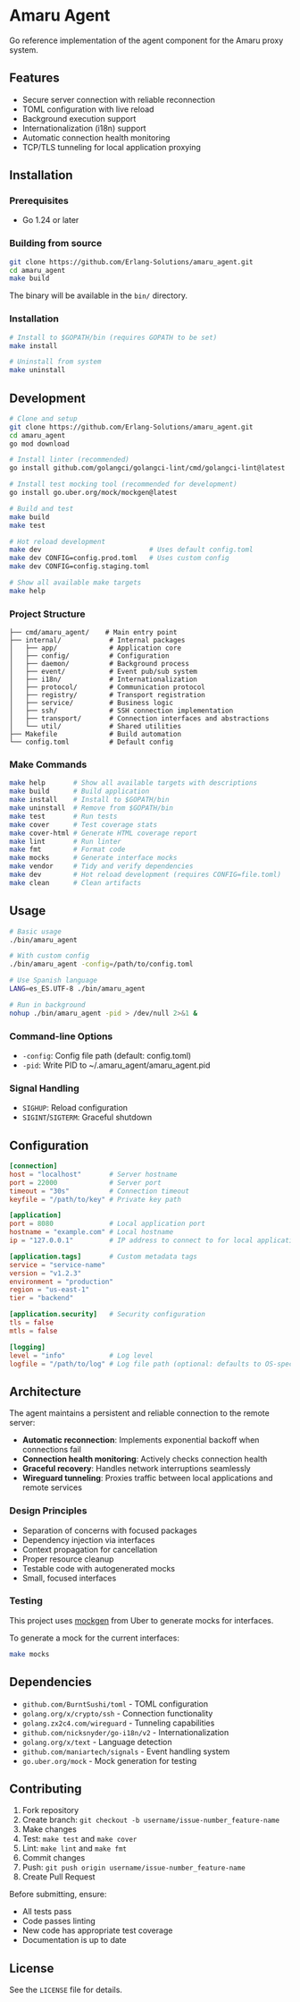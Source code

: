 # Amaru Agent

Go reference implementation of the agent component for the Amaru
proxy system.

## Features

- Secure server connection with reliable reconnection
- TOML configuration with live reload
- Background execution support
- Internationalization (i18n) support
- Automatic connection health monitoring
- TCP/TLS tunneling for local application proxying

## Installation

### Prerequisites

- Go 1.24 or later

### Building from source

```bash
git clone https://github.com/Erlang-Solutions/amaru_agent.git
cd amaru_agent
make build
```

The binary will be available in the `bin/` directory.

### Installation

```bash
# Install to $GOPATH/bin (requires GOPATH to be set)
make install

# Uninstall from system
make uninstall
```

## Development

```bash
# Clone and setup
git clone https://github.com/Erlang-Solutions/amaru_agent.git
cd amaru_agent
go mod download

# Install linter (recommended)
go install github.com/golangci/golangci-lint/cmd/golangci-lint@latest

# Install test mocking tool (recommended for development)
go install go.uber.org/mock/mockgen@latest

# Build and test
make build
make test

# Hot reload development
make dev                           # Uses default config.toml
make dev CONFIG=config.prod.toml   # Uses custom config
make dev CONFIG=config.staging.toml

# Show all available make targets
make help
```

### Project Structure

```
├── cmd/amaru_agent/    # Main entry point
├── internal/            # Internal packages
│   ├── app/             # Application core
│   ├── config/          # Configuration
│   ├── daemon/          # Background process
│   ├── event/           # Event pub/sub system
│   ├── i18n/            # Internationalization
│   ├── protocol/        # Communication protocol
│   ├── registry/        # Transport registration
│   ├── service/         # Business logic
│   ├── ssh/             # SSH connection implementation
│   ├── transport/       # Connection interfaces and abstractions
│   └── util/            # Shared utilities
├── Makefile             # Build automation
└── config.toml          # Default config
```

### Make Commands

```bash
make help       # Show all available targets with descriptions
make build      # Build application
make install    # Install to $GOPATH/bin
make uninstall  # Remove from $GOPATH/bin
make test       # Run tests
make cover      # Test coverage stats
make cover-html # Generate HTML coverage report
make lint       # Run linter
make fmt        # Format code
make mocks      # Generate interface mocks
make vendor     # Tidy and verify dependencies
make dev        # Hot reload development (requires CONFIG=file.toml)
make clean      # Clean artifacts
```

## Usage

```bash
# Basic usage
./bin/amaru_agent

# With custom config
./bin/amaru_agent -config=/path/to/config.toml

# Use Spanish language
LANG=es_ES.UTF-8 ./bin/amaru_agent

# Run in background
nohup ./bin/amaru_agent -pid > /dev/null 2>&1 &
```

### Command-line Options

- `-config`: Config file path (default: config.toml)
- `-pid`: Write PID to ~/.amaru_agent/amaru_agent.pid

### Signal Handling

- `SIGHUP`: Reload configuration
- `SIGINT`/`SIGTERM`: Graceful shutdown

## Configuration

```toml
[connection]
host = "localhost"       # Server hostname
port = 22000             # Server port
timeout = "30s"          # Connection timeout
keyfile = "/path/to/key" # Private key path

[application]
port = 8080              # Local application port
hostname = "example.com" # Local hostname
ip = "127.0.0.1"         # IP address to connect to for local application

[application.tags]       # Custom metadata tags
service = "service-name"
version = "v1.2.3"
environment = "production"
region = "us-east-1"
tier = "backend"

[application.security]   # Security configuration
tls = false
mtls = false

[logging]
level = "info"           # Log level
logfile = "/path/to/log" # Log file path (optional: defaults to OS-specific location)
```

## Architecture

The agent maintains a persistent and reliable connection to the remote server:

- **Automatic reconnection**: Implements exponential backoff when connections fail
- **Connection health monitoring**: Actively checks connection health
- **Graceful recovery**: Handles network interruptions seamlessly
- **Wireguard tunneling**: Proxies traffic between local applications and remote services

### Design Principles

- Separation of concerns with focused packages
- Dependency injection via interfaces
- Context propagation for cancellation
- Proper resource cleanup
- Testable code with autogenerated mocks
- Small, focused interfaces

### Testing

This project uses [mockgen](https://github.com/uber-go/mock) from Uber
to generate mocks for interfaces.

To generate a mock for the current interfaces:

```bash
make mocks
```

## Dependencies

- `github.com/BurntSushi/toml` - TOML configuration
- `golang.org/x/crypto/ssh` - Connection functionality
- `golang.zx2c4.com/wireguard` - Tunneling capabilities
- `github.com/nicksnyder/go-i18n/v2` - Internationalization
- `golang.org/x/text` - Language detection
- `github.com/maniartech/signals` - Event handling system
- `go.uber.org/mock` - Mock generation for testing

## Contributing

1. Fork repository
2. Create branch: `git checkout -b username/issue-number_feature-name`
3. Make changes
4. Test: `make test` and `make cover`
5. Lint: `make lint` and `make fmt`
6. Commit changes
7. Push: `git push origin username/issue-number_feature-name`
8. Create Pull Request

Before submitting, ensure:
- All tests pass
- Code passes linting
- New code has appropriate test coverage
- Documentation is up to date

## License

See the `LICENSE` file for details.
